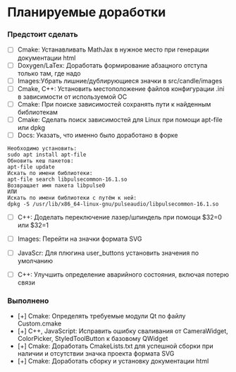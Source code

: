 # Планируемые доработки

### Предстоит сделать

- [ ] Cmake: Устанавливать MathJax в нужное место при генерации документации html  
- [ ] Doxygen/LaTex: Доработать формирование абзацного отступа только там, где надо  
- [ ] Images:Убрать лишние/дублирующиеся значки в src/candle/images  
- [ ] Cmake, C++: Установить местоположение файлов конфигурации .ini в зависимости от используемой ОС  
- [ ] Cmake: При поиске зависимостей сохранять пути к найденным библиотекам  
- [ ] Cmake: Сделать поиск зависимостей для Linux при помощи apt-file или dpkg  
- [ ] Docs: Указать, что именно было доработано в форке  
```
Необходимо установить:
sudo apt install apt-file
Обновить кеш пакетов:
apt-file update
Искать по имени библиотеки:
apt-file search libpulsecommon-16.1.so
Возвращает имя пакета libpulse0
ИЛИ
Искать по имени библиотеки с путём к ней:
dpkg -S /usr/lib/x86_64-linux-gnu/pulseaudio/libpulsecommon-16.1.so
```
- [ ] C++: Доделать переключение лазер/шпиндель при помощи $32=0 или $32=1  
- [ ] Images: Перейти на значки формата SVG  
- [ ] JavaScr: Для плюгина user_buttons установить значения по умолчанию  
- [ ] C++: Улучшить определение аварийного состояния, включая потерю связи  



### Выполнено
- [+] Cmake: Определять требуемые модули Qt по файлу Custom.cmake  
- [+] C++, JavaScript: Исправить ошибку сваливания от CameraWidget, ColorPicker, StyledToolButton к базовому QWidget  
- [+] Cmake: Доработать CmakeLists.txt для успешной сборки при наличии и отсутствии значка проекта формата SVG  
- [+] Cmake: Доработать сборку и установку документации html  
